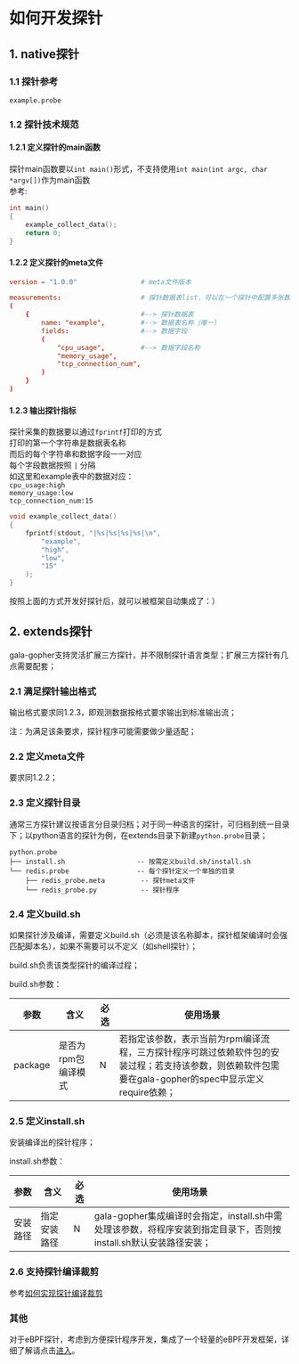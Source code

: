 如何开发探针
============
## 1. native探针

### 1.1 探针参考

```
example.probe
```

### 1.2 探针技术规范
#### 1.2.1 定义探针的main函数
探针main函数要以`int main()`形式，不支持使用`int main(int argc, char *argv[])`作为main函数<br>
参考:
```c
int main()
{
    example_collect_data();
    return 0;
}
```
#### 1.2.2 定义探针的meta文件

```conf
version = "1.0.0"                # meta文件版本

measurements:                    # 探针数据表list，可以在一个探针中配置多张数据表
(
    {                            #--> 探针数据表
        name: "example",         #--> 数据表名称（唯一）
        fields:                  #--> 数据字段
        (
            "cpu_usage",         #--> 数据字段名称
            "memory_usage",
            "tcp_connection_num",
        )
    }
)
```

#### 1.2.3 输出探针指标
探针采集的数据要以通过`fprintf`打印的方式<br>
打印的第一个字符串是数据表名称<br>
而后的每个字符串和数据字段一一对应<br>
每个字段数据按照 `|` 分隔 <br>
如这里和example表中的数据对应：<br>
`cpu_usage:high`<br>
`memory_usage:low`<br>
`tcp_connection_num:15`<br>

```c
void example_collect_data()
{
    fprintf(stdout, "|%s|%s|%s|%s|\n",
        "example",
        "high",
        "low",
        "15"
    );
}
```

按照上面的方式开发好探针后，就可以被框架自动集成了：）

## 2. extends探针

gala-gopher支持灵活扩展三方探针，并不限制探针语言类型；扩展三方探针有几点需要配套；

### 2.1 满足探针输出格式

输出格式要求同1.2.3，即观测数据按格式要求输出到标准输出流；

注：为满足该条要求，探针程序可能需要做少量适配；

### 2.2 定义meta文件

要求同1.2.2；

### 2.3 定义探针目录

通常三方探针建议按语言分目录归档；对于同一种语言的探针，可归档到统一目录下；以python语言的探针为例，在extends目录下新建`python.probe`目录；

```shell
python.probe
├── install.sh					-- 按需定义build.sh/install.sh
└── redis.probe					-- 每个探针定义一个单独的目录
    ├── redis_probe.meta		 -- 探针meta文件
    └── redis_probe.py			 -- 探针程序
```

### 2.4 定义build.sh

如果探针涉及编译，需要定义build.sh（必须是该名称脚本，探针框架编译时会强匹配脚本名），如果不需要可以不定义（如shell探针）；

build.sh负责该类型探针的编译过程；

build.sh参数：

| 参数    | 含义                | 必选 | 使用场景                                                     |
| ------- | ------------------- | ---- | ------------------------------------------------------------ |
| package | 是否为rpm包编译模式 | N    | 若指定该参数，表示当前为rpm编译流程，三方探针程序可跳过依赖软件包的安装过程；若支持该参数，则依赖软件包需要在gala-gopher的spec中显示定义require依赖； |

### 2.5 定义install.sh

安装编译出的探针程序；

install.sh参数：

| 参数     | 含义         | 必选 | 使用场景                                                     |
| -------- | ------------ | ---- | ------------------------------------------------------------ |
| 安装路径 | 指定安装路径 | N    | gala-gopher集成编译时会指定，install.sh中需处理该参数，将程序安装到指定目录下，否则按install.sh默认安装路径安装； |

### 2.6 支持探针编译裁剪

参考[如何实现探针编译裁剪](how_to_tail_probe.md)

### 其他

对于eBPF探针，考虑到方便探针程序开发，集成了一个轻量的eBPF开发框架，详细了解请点击[进入](../src/probes/extends/ebpf.probe/README.md)。

